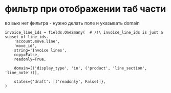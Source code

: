 фильтр при отображении таб части
=========================================
во вью нет фильтра - нужно делать поле и указывать domain 

    invoice_line_ids = fields.One2many(  # /!\ invoice_line_ids is just a subset of line_ids.
        'account.move.line',
        'move_id',
        string='Invoice lines',
        copy=False,
        readonly=True,

        domain=[('display_type', 'in', ('product', 'line_section', 'line_note'))],

        states={'draft': [('readonly', False)]},
    )